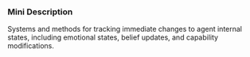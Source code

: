 ### Mini Description

Systems and methods for tracking immediate changes to agent internal states, including emotional states, belief updates, and capability modifications.
